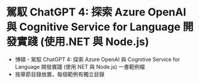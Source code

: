 # 駕馭 ChatGPT 4: 探索 Azure OpenAI 與 Cognitive Service for Language 開發實踐 (使用.NET 與 Node.js)

* 博碩 - 駕馭 ChatGPT 4: 探索 Azure OpenAI 與 Cognitive Service for Language 開發實踐 (使用.NET 與 Node.js) 一書範例檔
* 按章節目錄放置，每個範例有獨立目錄



